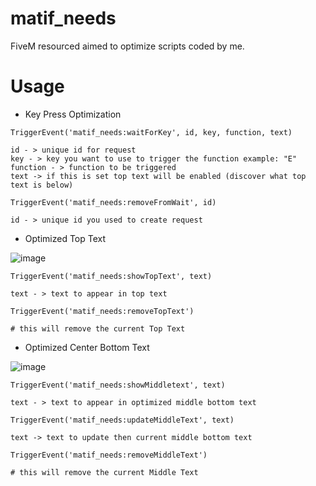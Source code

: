 # matif_needs
FiveM resourced aimed to optimize scripts coded by me.

# Usage

* Key Press Optimization

```
TriggerEvent('matif_needs:waitForKey', id, key, function, text)

id - > unique id for request
key - > key you want to use to trigger the function example: "E"
function - > function to be triggered
text -> if this is set top text will be enabled (discover what top text is below)
```

```
TriggerEvent('matif_needs:removeFromWait', id)

id - > unique id you used to create request
```

* Optimized Top Text

![image](https://user-images.githubusercontent.com/25308309/86548794-960fa100-bf35-11ea-83d3-8585a2e23e06.png)

```
TriggerEvent('matif_needs:showTopText', text)

text - > text to appear in top text
```

```
TriggerEvent('matif_needs:removeTopText')

# this will remove the current Top Text
```

* Optimized Center Bottom Text

![image](https://user-images.githubusercontent.com/25308309/86548995-3796f280-bf36-11ea-9bfb-caf359de36b8.png)

```
TriggerEvent('matif_needs:showMiddletext', text)

text - > text to appear in optimized middle bottom text
```

```
TriggerEvent('matif_needs:updateMiddleText', text)

text -> text to update then current middle bottom text
```

```
TriggerEvent('matif_needs:removeMiddleText')

# this will remove the current Middle Text
```
